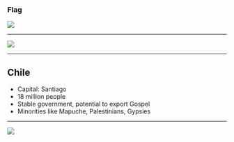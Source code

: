 ### Flag

![](https://upload.wikimedia.org/wikipedia/commons/7/78/Flag_of_Chile.svg)

--------------------

![](https://upload.wikimedia.org/wikipedia/commons/5/5d/CHL_orthographic.svg)

--------------------

## Chile

- Capital: Santiago
- 18 million people
- Stable government, potential to export Gospel
- Minorities like Mapuche, Palestinians, Gypsies

--------------------

![](https://player.vimeo.com/video/81133526)